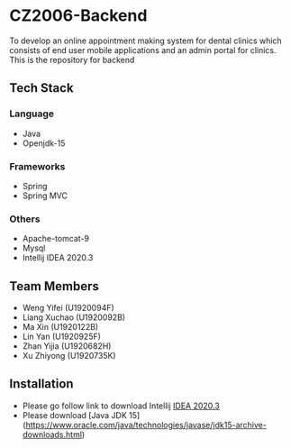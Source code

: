 # CZ2006-Backend
To develop an online appointment making system for dental clinics which consists of end user mobile applications and an admin portal for clinics.
This is the repository for backend 

## Tech Stack
### Language
- Java
- Openjdk-15
### Frameworks
- Spring 
- Spring MVC
### Others
- Apache-tomcat-9
- Mysql 
- Intellij IDEA 2020.3


## Team Members
- Weng Yifei  (U1920094F)
- Liang Xuchao  (U1920092B)
- Ma Xin  (U1920122B)
- Lin Yan  (U1920925F)
- Zhan Yijia  (U1920682H)
- Xu Zhiyong  (U1920735K)

## Installation
- Please go follow link to download Intellij [IDEA 2020.3](https://www.jetbrains.com/idea/download/other.html)
- Please download [Java JDK 15] (https://www.oracle.com/java/technologies/javase/jdk15-archive-downloads.html)
